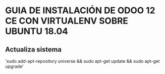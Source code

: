 # GUIA DE INSTALACIÓN DE ODOO 12 CE CON VIRTUALENV SOBRE UBUNTU 18.04
##
## Actualiza sistema

'sudo add-apt-repository universe && sudo apt-get update && sudo apt-get upgrade'
